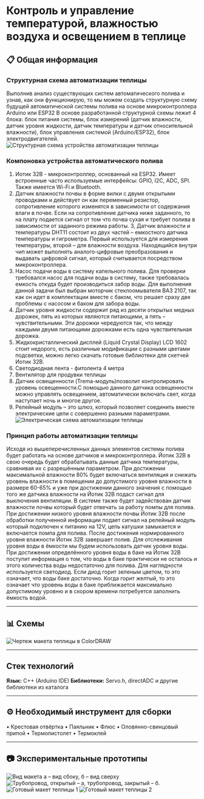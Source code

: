 # Контроль и управление температурой, влажностью воздуха и освещением в теплице

## 📋 Общая информация

### Структурная схема автоматизации теплицы

 Выполнив анализ существующих систем автоматического полива и узнав, как они функционирую, 
 то мы можем создать структурную схему будущей автоматической системы полива на основе микроконтроллера Arduino или ESP32
 В основе разработанной структурной схемы лежит 4 блока: блок питания системы, блок измерений 
 (датчик влажности, датчик уровня жидкости, датчик температуры и датчик относительной влажности), блок управления системой (Arduino/ESP32), 
 блок электродвигателей. 
![Структурная схема устройства автоматизации теплицы](image1.jpg)

### Компоновка устройства автоматического полива

1. Иотик 32В - микроконтроллер, основанный на ESP32. Имеет встроенные часто используемые интерфейсы: GPIO, I2C, ADC, SPI. Также имеется Wi-Fi и Bluetooth.
2. Датчик влажности почвы в форме вилки с двумя открытыми проводками и действует он как переменный резистор, 
сопротивление которого изменятся в зависимости от содержания влаги в почве. Если на сопротивление датчика ниже заданного, 
то на плату подается сигнал от том что почва сухая и требует полива в зависимости от заданного режима работы.
3, Датчик влажности и температуры DHT11 состоит из двух частей – емкостного датчика температуры и гигрометра. Первый используется для измерения температуры, второй – для влажности воздуха. 
Находящийся внутри чип может выполнять аналого-цифровые преобразования и выдавать цифровой сигнал, который считывается посредством микроконтроллера.
4. Насос подачи воды в систему капельного полива. Для проверки требовался насос для подачи воды в систему, также требовалась емкость откуда будет производиться забор воды. Для выполнения данной задачи был выбран моторчик стеклоомывателя ВАЗ 2107, так как он идет в комплектации вместе с баком, что решает сразу две проблемы с насосом и баком для забора воды. 
5. Датчик уровня жидкости содержит ряд из десяти открытых медных дорожек, пять из которых являются питающими, а пять – чувствительными. Эти дорожки чередуются так, что между каждыми двумя питающими дорожками есть одна чувствительная дорожка.
6. Жидкокристаллический дисплей (Liquid Crystal Display) LCD 1602 стоит недорого, есть различные модификации с разными цветами подсветки, можно легко скачать готовые библиотеки для скетчей Иотик 32В.
7. Светодиодная лента - фитолента 4 метра 
8. Вентилятор для продувки теплицы 
9. Датчик освещенности (Trema-модуль)позволит контролировать уровень освещенности.С помощью данного датчика освещенности можно управлять освещением, автоматически включать свет, когда наступает ночь и многое другое.
10. Релейный модуль – это шлюз, который позволяет соединить вместе электрические цепи с совершенно разными параметрами.
 ![Электрическая схема автоматизации теплицы](image2.jpg)

### Принцип работы автоматизации теплицы
Исходя из вышеперечисленных данных элементов системы полива будет работать на основе датчиков и микроконтроллера. Йотик 32В в свою очередь будет обрабатывать данные датчика температуры, сравнивая их с разрешённым параметром. При достижении максимальной влажности 80% будет 
включаться вентиляция и снижать уровень влажности в помещении до допустимого уровня влажности в размере 60-65% и уже при достижении данного значения с помощью того же датчика влажности на Йотик 32В подаст сигнал для выключения вентиляции. В системе также будет задействован датчик влажности почвы который будет отвечать за работу помпы для полива. При достижении низкого уровня влажности почвы Йотик 32В после обработки полученной информации подает сигнал на релейный модуль который подключен к питанию на 12V, цепь катушки замыкается
и включается помпа для полива. После достижения нормированного уровня влажности Йотик 32В завершает полив.
Для отслеживания уровня воды в ёмкости мы будем использовать датчик уровня воды. При достижении определённого уровня воды в баке на Йотик 32В поступит информация о том, что воды в баке практически не
осталось и этого количества воды недостаточно для полива. Для наглядности используется светодиод. Если диод горит зеленым цветом, то это означает, что воды баке достаточно. 
Когда горит желтый, то это означает что уровень воды в баке приближается максимально допустимому уровню и в скором времени потребуется заполнить ёмкость водой.

  
---

## 📊 Схемы

![Чертеж макета теплицы в ColorDRAW](image3.jpg)

---

## Стек технологий

**Язык:** C++ (Arduino IDE)
**Библиотеки:** Servo.h, directADC и другие библиотеки из каталога

---

## ⚙ Необходимый инструмент для сборки

• Крестовая отвёртка
• Паяльник
• Флюс
• Оловянно-свинцовый припой
• Термопистолет
• Термоклей

---

## 📷 Экспериментальные прототипы 

![Вид макета  а – вид сбоку, б – вид сверху](image4.jpg)
![Трубопровод, открытый – а, трубопровод, закрытый – б.](image5.jpg)
![Готовый макет теплицы 1](image6.jpg)
![Готовый макет теплицы 2](image7.jpg)
